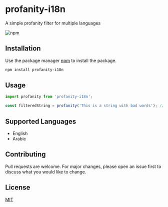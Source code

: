 # profanity-i18n
A simple profanity filter for multiple languages

![npm](https://img.shields.io/npm/v/profanity-i18n?style=flat-square)


## Installation

Use the package manager [npm](https://www.npmjs.com/) to install the package.

```bash
npm install profanity-i18n
```

## Usage

```typescript
import profanity from 'profanity-i18n';

const filteredString = profanity('This is a string with bad words'); // This is a string with *** words
```

## Supported Languages
- English
- Arabic

## Contributing
Pull requests are welcome. For major changes, please open an issue first to discuss what you would like to change.

## License
[MIT](https://opensource.org/license/MIT)

```